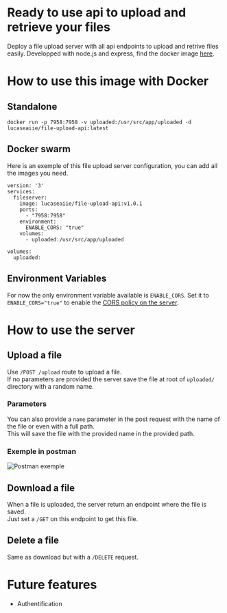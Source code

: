 # Ready to use api  to upload and retrieve your files

Deploy a file upload server with all api endpoints to upload and retrive files easily. Developped with node.js and express, find the docker image [here](https://hub.docker.com/repository/docker/lucaseaiie/file-upload-api).

 # How to use this image with Docker

## Standalone
`docker run -p 7958:7958 -v uploaded:/usr/src/app/uploaded -d lucaseaiie/file-upload-api:latest`

## Docker swarm

Here is an exemple of this file upload server configuration, you can add all the images you need.

```
version: '3'
services:
  fileserver:
    image: lucaseaiie/file-upload-api:v1.0.1
    ports:
      - "7958:7958"
    environment:
      ENABLE_CORS: "true"
    volumes:
      - uploaded:/usr/src/app/uploaded

volumes:
  uploaded:
```

## Environment Variables

For now the only environment variable available is `ENABLE_CORS`. Set it to `ENABLE_CORS="true"` to enable the [CORS policy on the server](https://developer.mozilla.org/fr/docs/Web/HTTP/CORS).

# How to use the server

## Upload a file

Use `/POST /upload` route to upload a file.  
If no parameters are provided the server save the file at root of `uploaded/` directory with a random name.  

### Parameters

You can also provide a `name` parameter in the post request with the name of the file or even with a full path.  
This will save the file with the provided name in the provided path.  

### Exemple in postman

![Postman exemple](https://image.noelshack.com/fichiers/2020/13/5/1585320594-2020-03-27-15-48-25-postman.png)

## Download a file

When a file is uploaded, the server return an endpoint where the file is saved.  
Just set a `/GET` on this endpoint to get this file.

## Delete a file

Same as download but with a `/DELETE` request.

# Future features

- Authentification

